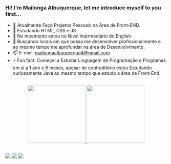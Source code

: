### Hi! I'm Mailonga Albuquerque, let me introduce myself to you first...

- 🔭 Atualmente Faço Projetos Pessoais na Área de Front-END.
- 🌱 Estudando HTML, CSS e JS.
- 🌱 No moemento estou no Nível Intermediário do English.
- 👯 Buscando locais em que possa me desenvolver profissionalmente e ao mesmo tempo me aprofundar na área de Desenvolvimento. 
- 📫 E-mail: mailongaalbuquerque4@gmail.com
- ⚡ Fun fact: Começei a Estudar Linguagem de Programação e Programas em si a 1 ano e 6 meses, apesar de contraditório estou Estudando curiosamente Java ao mesmo tempo que estudo a área de Front-End.

##

<div align="center">
  <a href="https://github.com/Mailonga">
  <img height="180em" src="https://github-readme-stats.vercel.app/api?username=Mailonga&show_icons=true&theme=dracula&include_all_commits=true&count_private=true"/>
  <img height="180em" src="https://github-readme-stats.vercel.app/api/top-langs/?username=Mailonga&layout=compact&langs_count=7&theme=dracula"/>
</div>
  
  ##
  
  <div> 
  <a href="https://www.instagram.com/mailongaalbuquerque/" target="_blank"><img src="https://img.shields.io/badge/-Instagram-%23E4405F?style=for-the-badge&logo=instagram&logoColor=white" target="_blank"></a>
  <a href = "mailto:mailongaalbuquerque4@gmail.com"><img src="https://img.shields.io/badge/-Gmail-%23333?style=for-the-badge&logo=gmail&logoColor=white" target="_blank"></a>
  <a href="https://www.linkedin.com/in/mailonga-albuquerque-6b43941b5/" target="_blank"><img src="https://img.shields.io/badge/-LinkedIn-%230077B5?style=for-the-badge&logo=linkedin&logoColor=white" target="_blank"></a> 
</div>
